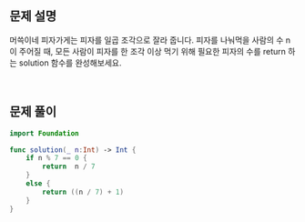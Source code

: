 
## 문제 설명
머쓱이네 피자가게는 피자를 일곱 조각으로 잘라 줍니다. 피자를 나눠먹을 사람의 수 n이 주어질 때, 모든 사람이 피자를 한 조각 이상 먹기 위해 필요한 피자의 수를 return 하는 solution 함수를 완성해보세요.


<br>

## 문제 풀이

```swift
import Foundation

func solution(_ n:Int) -> Int {
    if n % 7 == 0 {
        return  n / 7
    }
    else {
        return ((n / 7) + 1)
    }
}
```

